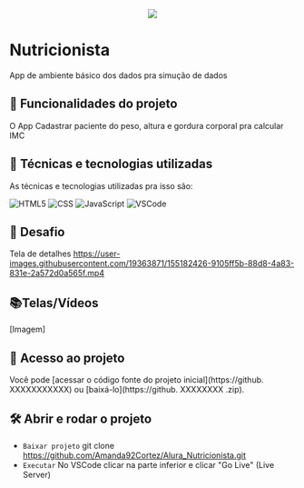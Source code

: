 <p align="center"> <img src="http://img.shields.io/static/v1?label=STATUS_GERAL&message=FINALIZADA&color=RED&style=for-the-badge" #vitrinedev/> </p>

# Nutricionista
App de ambiente básico dos dados pra simução de dados

## 🔨 Funcionalidades do projeto
O App Cadastrar paciente do peso, altura e gordura corporal pra calcular IMC

## :bookmark_tabs: Técnicas e tecnologias utilizadas
As técnicas e tecnologias utilizadas pra isso são:

![HTML5](https://img.shields.io/badge/HTML-e06b12?style=for-the-badge&logo=html5&logoColor=white)
![CSS](https://img.shields.io/badge/CSS-1283e0?&style=for-the-badge&logo=css3&logoColor=white)
![JavaScript](https://img.shields.io/badge/JavaScript-F7DF1E?style=for-the-badge&logo=javascript&logoColor=414141)
![VSCode](https://img.shields.io/badge/-VSCode-007ACC?style=for-the-badge&logo=visual-studio-code&logoColor=white)

## 🎯 Desafio
Tela de detalhes
https://user-images.githubusercontent.com/19363871/155182426-9105ff5b-88d8-4a83-831e-2a572d0a565f.mp4

## 📚Telas/Vídeos
[Imagem]

## 📁 Acesso ao projeto
Você pode [acessar o código fonte do projeto inicial](https://github. XXXXXXXXXXX) ou [baixá-lo](https://github. XXXXXXXX .zip).

## 🛠️ Abrir e rodar o projeto
- ` Baixar projeto ` git clone https://github.com/Amanda92Cortez/Alura_Nutricionista.git
- ` Executar ` No VSCode clicar na parte inferior e clicar "Go Live" (Live Server)
